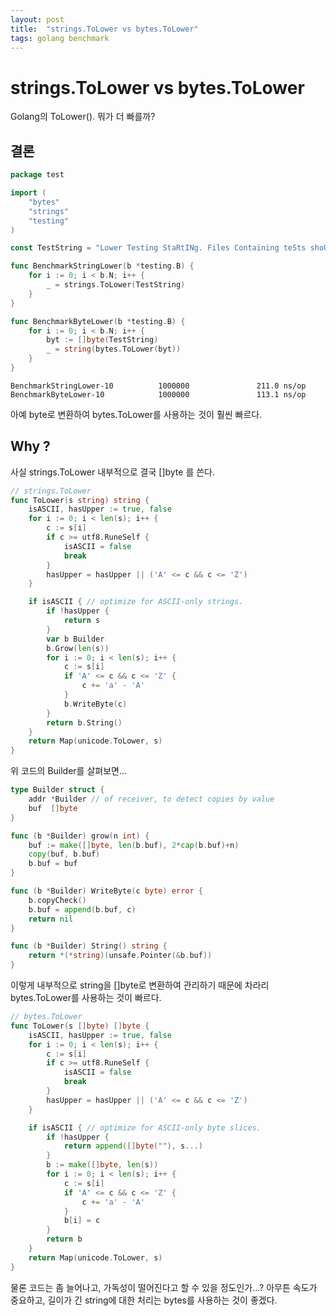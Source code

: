 ```yaml
---
layout: post
title:  "strings.ToLower vs bytes.ToLower"
tags: golang benchmark
---
```


# strings.ToLower vs bytes.ToLower
Golang의 ToLower(). 뭐가 더 빠를까?

## 결론

```go
package test

import (
	"bytes"
	"strings"
	"testing"
)

const TestString = "Lower Testing StaRtINg. Files Containing teSts shoUld bE CalLeD."

func BenchmarkStringLower(b *testing.B) {
	for i := 0; i < b.N; i++ {
		_ = strings.ToLower(TestString)
	}
}

func BenchmarkByteLower(b *testing.B) {
	for i := 0; i < b.N; i++ {
		byt := []byte(TestString)
		_ = string(bytes.ToLower(byt))
	}
}

```

```
BenchmarkStringLower-10          1000000               211.0 ns/op
BenchmarkByteLower-10            1000000               113.1 ns/op
```

아예 byte로 변환하여 bytes.ToLower를 사용하는 것이 훨씬 빠르다.
<br>

## Why ?
사실 strings.ToLower 내부적으로 결국 []byte 를 쓴다.

```go
// strings.ToLower
func ToLower(s string) string {
	isASCII, hasUpper := true, false
	for i := 0; i < len(s); i++ {
		c := s[i]
		if c >= utf8.RuneSelf {
			isASCII = false
			break
		}
		hasUpper = hasUpper || ('A' <= c && c <= 'Z')
	}

	if isASCII { // optimize for ASCII-only strings.
		if !hasUpper {
			return s
		}
		var b Builder
		b.Grow(len(s))
		for i := 0; i < len(s); i++ {
			c := s[i]
			if 'A' <= c && c <= 'Z' {
				c += 'a' - 'A'
			}
			b.WriteByte(c)
		}
		return b.String()
	}
	return Map(unicode.ToLower, s)
}
```

위 코드의 Builder를 살펴보면...

```go
type Builder struct {
	addr *Builder // of receiver, to detect copies by value
	buf  []byte
}

func (b *Builder) grow(n int) {
	buf := make([]byte, len(b.buf), 2*cap(b.buf)+n)
	copy(buf, b.buf)
	b.buf = buf
}

func (b *Builder) WriteByte(c byte) error {
	b.copyCheck()
	b.buf = append(b.buf, c)
	return nil
}

func (b *Builder) String() string {
	return *(*string)(unsafe.Pointer(&b.buf))
}
```

이렇게 내부적으로 string을 []byte로 변환하여 관리하기 때문에 차라리 bytes.ToLower를 사용하는 것이 빠르다.

```go
// bytes.ToLower
func ToLower(s []byte) []byte {
	isASCII, hasUpper := true, false
	for i := 0; i < len(s); i++ {
		c := s[i]
		if c >= utf8.RuneSelf {
			isASCII = false
			break
		}
		hasUpper = hasUpper || ('A' <= c && c <= 'Z')
	}

	if isASCII { // optimize for ASCII-only byte slices.
		if !hasUpper {
			return append([]byte(""), s...)
		}
		b := make([]byte, len(s))
		for i := 0; i < len(s); i++ {
			c := s[i]
			if 'A' <= c && c <= 'Z' {
				c += 'a' - 'A'
			}
			b[i] = c
		}
		return b
	}
	return Map(unicode.ToLower, s)
}
```

물론 코드는 좀 늘어나고, 가독성이 떨어진다고 할 수 있을 정도인가...? 아무튼 속도가 중요하고, 길이가 긴 string에 대한 처리는 bytes를 사용하는 것이 좋겠다.
